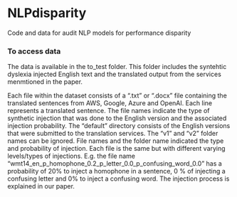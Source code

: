 # NLPdisparity
Code and data for audit NLP models for performance disparity

### To access data
The data is available in the to_test folder. This folder includes the syntehtic dyslexia injected English text and the translated output from the services menmtioned in the paper.

Each file within the dataset consists of a “.txt” or “.docx” file containing the translated sentences from AWS, Google, Azure and OpenAI. Each line represents a translated sentence. The file names indicate the type of synthetic injection that was done to the English version and the associated injection probability. The “default” directory consists of the English versions that were submitted to the translation services. The “v1” and “v2” folder names can be ignored. File names and the folder name indicated the type and probability of injection. Each file is the same but with different varying levels/types of injections. E.g. the file name “wmt14_en_p_homophone_0.2_p_letter_0.0_p_confusing_word_0.0” has a probability of 20% to inject a homophone in a sentence, 0 % of injecting a confusing letter and 0% to inject a confusing word. The injection process is explained in our paper.
